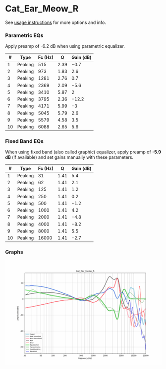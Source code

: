 # Cat_Ear_Meow_R
See [usage instructions](https://github.com/jaakkopasanen/AutoEq#usage) for more options and info.

### Parametric EQs
Apply preamp of -6.2 dB when using parametric equalizer.

|   # | Type    |   Fc (Hz) |    Q |   Gain (dB) |
|-----|---------|-----------|------|-------------|
|   1 | Peaking |       515 | 2.39 |        -0.7 |
|   2 | Peaking |       973 | 1.83 |         2.6 |
|   3 | Peaking |      1281 | 2.76 |         0.7 |
|   4 | Peaking |      2369 | 2.09 |        -5.6 |
|   5 | Peaking |      3410 | 5.87 |         2   |
|   6 | Peaking |      3795 | 2.36 |       -12.2 |
|   7 | Peaking |      4171 | 5.99 |        -3   |
|   8 | Peaking |      5045 | 5.79 |         2.6 |
|   9 | Peaking |      5579 | 4.58 |         3.5 |
|  10 | Peaking |      6088 | 2.65 |         5.6 |

### Fixed Band EQs
When using fixed band (also called graphic) equalizer, apply preamp of **-5.9 dB** (if available) and set gains manually with these parameters.

|   # | Type    |   Fc (Hz) |    Q |   Gain (dB) |
|-----|---------|-----------|------|-------------|
|   1 | Peaking |        31 | 1.41 |         5.4 |
|   2 | Peaking |        62 | 1.41 |         2.1 |
|   3 | Peaking |       125 | 1.41 |         1.2 |
|   4 | Peaking |       250 | 1.41 |         0.2 |
|   5 | Peaking |       500 | 1.41 |        -1.2 |
|   6 | Peaking |      1000 | 1.41 |         4.2 |
|   7 | Peaking |      2000 | 1.41 |        -4.8 |
|   8 | Peaking |      4000 | 1.41 |        -8.2 |
|   9 | Peaking |      8000 | 1.41 |         5.5 |
|  10 | Peaking |     16000 | 1.41 |        -2.7 |

### Graphs
![](./Cat_Ear_Meow_R.png)
